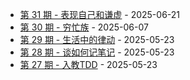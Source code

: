 * [第 31 期 - 表现自己和谦虚](https://myzara.vercel.app/posts/31-表现自己和谦虚) - 2025-06-21
* [第 30 期 - 穷忙族](https://myzara.vercel.app/posts/30-穷忙族) - 2025-06-07
* [第 29 期 - 生活中的律动](https://myzara.vercel.app/posts/29-生活中的律动) - 2025-05-23
* [第 28 期 - 谈如何记笔记](https://myzara.vercel.app/posts/28-谈如何记笔记) - 2025-05-23
* [第 27 期 - 入教TDD](https://myzara.vercel.app/posts/27-入教TDD) - 2025-05-23

